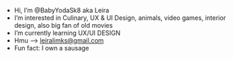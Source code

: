 - Hi, I’m @BabyYodaSk8 aka Leira 
- I’m interested in Culinary, UX & UI Design, animals, video games, interior design, also big fan of old movies 
- I’m currently learning UX/UI DESIGN 
- Hmu --> leiralimks@gmail.com 
- Fun fact: I own a sausage 

<!---
BabyYodaSk8/BabyYodaSk8 is a ✨ special ✨ repository because its `README.md` (this file) appears on your GitHub profile.
You can click the Preview link to take a look at your changes.
--->
